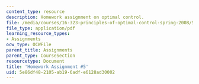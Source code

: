 ```yaml
---
content_type: resource
description: Homework assignment on optimal control.
file: /media/courses/16-323-principles-of-optimal-control-spring-2008/5e86df482105ab196adfe6128ad30002_assn5.pdf
file_type: application/pdf
learning_resource_types:
- Assignments
ocw_type: OCWFile
parent_title: Assignments
parent_type: CourseSection
resourcetype: Document
title: 'Homework Assignment #5'
uid: 5e86df48-2105-ab19-6adf-e6128ad30002
---
```

